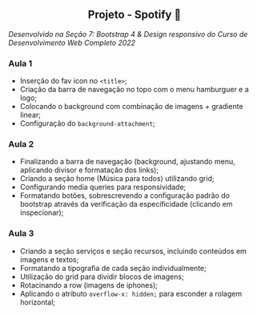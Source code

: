 <div align="center">
<h2>Projeto - Spotify 🎵</h2>
</div>

_Desenvolvido na Seção 7: Bootstrap 4 & Design responsivo do Curso de Desenvolvimento Web Completo 2022_

### Aula 1

- Inserção do fav icon no `<title>`;
- Criação da barra de navegação no topo com o menu hamburguer e a logo;
- Colocando o background com combinação de imagens + gradiente linear;
- Configuração do `background-attachment`;

### Aula 2

- Finalizando a barra de navegação (background, ajustando menu, aplicando divisor e formatação dos links);
- Criando a seção home (Música para todos) utilizando grid;
- Configurando media queries para responsividade;
- Formatando botões, sobrescrevendo a configuração padrão do bootstrap através da verificação da especificidade (clicando em inspecionar);

### Aula 3

- Criando a seção serviços e seção recursos, incluindo conteúdos em imagens e textos;
- Formatando a tipografia de cada seção individualmente;
- Utilização do grid para dividir blocos de imagens;
- Rotacinando a row (imagens de iphones);
- Aplicando o atributo `overflow-x: hidden;` para esconder a rolagem horizontal;
